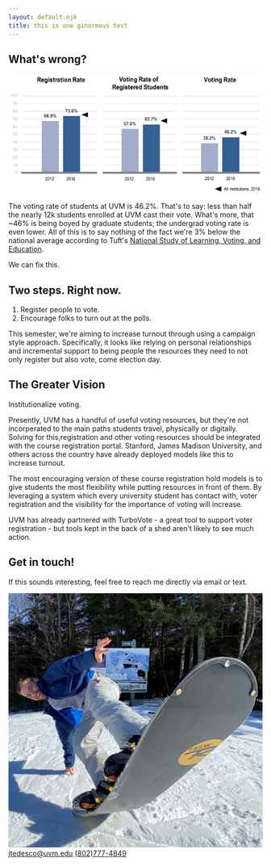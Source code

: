 ```yaml
---
layout: default.njk
title: this is one ginormous test
---
```

<section class="intro-section">
<h2>What's wrong?</h2>
<img src="assets/uvm-voting-rate.png" class="voting-rate-pic" alt="Visualization of UVM's voting rate.">
<p>The voting rate of students at UVM is 46.2%. That's to say: less than half the nearly 12k students enrolled at UVM cast their vote. What's more, that ~46% is being boyed by graduate students; the undergrad voting rate is even lower. All of this is to say nothing of the fact we're 3% below the national average according to Tuft's <a href="https://idhe.tufts.edu/nslve">National Study of Learning, Voting, and Education</a>.</p>

<p>We can fix this.</p>
</section>

<section>
<h2>Two steps. Right now.</h2>
<ol>
    <li>Register people to vote.</li>
    <li>Encourage folks to turn out at the polls.</li>
</ol>
<p>This semester, we're aiming to increase turnout through using a campaign style approach. Specifically, it looks like relying on personal relationships and incremental support to being people the resources they need to not only register but also vote, come election day.</p></section>

<section>
<h2>The Greater Vision</h2>
<p>Institutionalize voting.

Presently, UVM has a handful of useful voting resources, but they're not incorperated to the main paths students travel, physically or digitally. Solving for this,registration and other voting resources should be integrated with the course registration portal. Stanford, James Madison University, and others across the country have already deployed models like this to increase turnout.

The most encouraging version of these course registration hold models is to give students the most flexibility while putting resources in front of them. By leveraging a system which every university student has contact with, voter registration and the visibility for the importance of voting will increase.

UVM has already partnered with TurboVote - a great tool to support voter registration - but tools kept in the back of a shed aren't likely to see much action.</p></section>

<section>
<h2>Get in touch!</h2>
<p>If this sounds interesting, feel free to reach me directly via email or text.</p>

<div class="contact-info">
    <img src="assets/headshot.jpg" class="profile-pic" alt="Portfolio picture of James">
    <a class="email" href = "mailto:jtedesco@uvm.edu">jtedesco@uvm.edu</a>
    <a class="phone" href="tel:1-802-777-4849">(802)777-4849</a>
</div>
</section>

